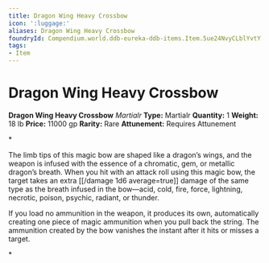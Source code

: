 ```yaml
---
title: Dragon Wing Heavy Crossbow
icon: ':luggage:'
aliases: Dragon Wing Heavy Crossbow
foundryId: Compendium.world.ddb-eureka-ddb-items.Item.5ue24NvyCLblYvtY
tags:
- Item
---
```


# Dragon Wing Heavy Crossbow

**Dragon Wing Heavy Crossbow**
_Martialr_
**Type:** Martialr
**Quantity:** 1
**Weight:** 18 lb
**Price:** 11000 gp
**Rarity:** Rare
**Attunement:** Requires Attunement

*<p>The limb tips of this magic bow are shaped like a dragon’s wings, and the weapon is infused with the essence of a chromatic, gem, or metallic dragon’s breath. When you hit with an attack roll using this magic bow, the target takes an extra  [[/damage 1d6 average=true]] damage of the same type as the breath infused in the bow—acid, cold, fire, force, lightning, necrotic, poison, psychic, radiant, or thunder.

If you load no ammunition in the weapon, it produces its own, automatically creating one piece of magic ammunition when you pull back the string. The ammunition created by the bow vanishes the instant after it hits or misses a target.</p>*